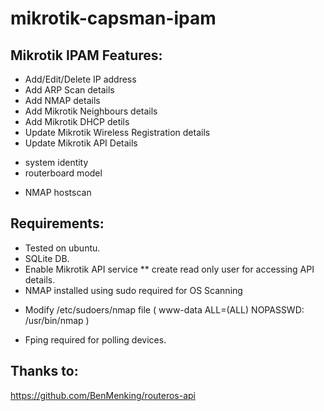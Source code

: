mikrotik-capsman-ipam
=============

## Mikrotik IPAM Features:
* Add/Edit/Delete IP address
* Add ARP Scan details
* Add NMAP details
* Add Mikrotik Neighbours details
* Add Mikrotik DHCP detils
* Update Mikrotik Wireless Registration details
* Update Mikrotik API Details
- system identity
- routerboard model
* NMAP hostscan

## Requirements:
* Tested on ubuntu.
* SQLite DB.
* Enable Mikrotik API service
**	create read only user for accessing API details.
* NMAP installed using sudo required for OS Scanning
-	Modify /etc/sudoers/nmap file ( www-data ALL=(ALL) NOPASSWD: /usr/bin/nmap )

* Fping required for polling devices.

## Thanks to:
https://github.com/BenMenking/routeros-api


